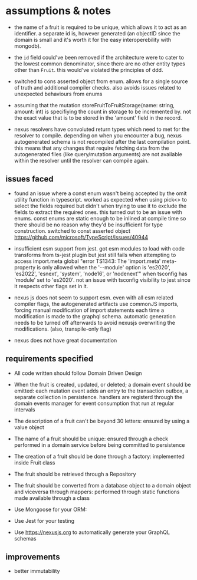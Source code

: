 # assumptions & notes

- the name of a fruit is required to be unique, which allows it to act as an identifier. a separate id is, however generated (an objectID since the domain is small and it's worth it for the easy interoperebility with mongodb).

- the `id` field could've been removed if the architecture were to cater to the lowest common denominator, since there are no other entity types other than `Fruit`. this would've violated the principles of ddd.

<!-- - [no] the name of a fruit is required to be unique, ensured through a domain service. no need for a separate id field since name can be used for identification. however, using the name as the ID introduces two issues: (+ using a uuid separately allows it to be uniquely identified even amoung different types of entities. useful?) -->

<!-- - would break the convention of having a globally unique identifier for each entity object -->

<!-- - would break consistency in the language used that domain driven design emphasizes as valuable. since the internal representation of each `Fruit` object would have it's name stored in the `id` field enforced by the base `Entity` class. the graphql endpoint and everything on the frontend would refer to this as 'name' while internally it would be in a field named `id`. -->

<!-- - this could be partially fixed by storing the name in the 'id' field and exposing it outside the class as 'name' through a getter. or declare a new field in the subclass Fruit and add a new field `name` that mirrors `id` -->

<!-- - ideally, the approach to take would be to cater to the lowest common denominator. since there exist no entities in the system that use an identifier like a uuid, we could get rid of the `id` field in the entitiy base-class/superclass and use 'name'. but that would also violate the ddd principles since the entire objective is to have a structure that is extendable and scalable. -->

<!-- - another option was to copy the name from the fruit field to the id field and maintain two copies. not a major issue since all objects are immutable and fields are not changed individually. -->

- switched to cons asserted object from enum. allows for a single source of truth and additional compiler checks. also avoids issues related to unexpected behaviours from enums

<!-- - i commit a lot when i'm building something while learning. and to avoid having dozens of files changed across each commit to make diffing between commits easier to debug something -->

<!-- - operating as if there's only one fruit with the same name. implement domain service -->

- assuming that the mutation storeFruitToFruitStorage(name: string, amount: int) is specifiying the count in storage to be incremented by. not the exact value that is to be stored in the 'amount' field in the record.

- nexus resolvers have convoluted return types which need to met for the resolver to compile. depending on when you encounter a bug, nexus autogenerated schema is not recompiled after the last compilation point. this means that any changes that require fetching data from the autogenerated files (like query/mutation arguments) are not available within the resolver until the resolver can compile again.

## issues faced

- found an issue where a const enum wasn't being accepted by the omit utility function in typescript. worked as expected when using pick<> to select the fields required but didn't when trying to use it to exclude the fields to extract the required ones. this turned out to be an issue with enums. const enums are static enough to be inlined at compile time so there should be no reason why they'd be insufficient for type construction. switched to const asserted object <https://github.com/microsoft/TypeScript/issues/40944>

- insufficient esm support from jest. got esm modules to load with code transforms from ts-jest plugin but jest still fails when attempting to access import.meta global
  "error TS1343: The 'import.meta' meta-property is only allowed when the '--module' option is 'es2020', 'es2022', 'esnext', 'system', 'node16', or 'nodenext'" when tsconfig has 'module' set to 'es2020'. not an issue with tsconfig visibility to jest since it respects other flags set in it.

- nexus js does not seem to support esm. even with all esm related compiler flags, the autogenerated artifacts use commonJS imports, forcing manual modification of import statements each time a modification is made to the graphql schema. automatic generation needs to be turned off afterwards to avoid nexusjs overwriting the modifications. (also, transpile-only flag)

- nexus does not have great documentation

## requirements specified

- All code written should follow Domain Driven Design

- When the fruit is created, updated, or deleted; a domain event should be emitted:
  each mutation event adds an entry to the transaction outbox, a separate collection in persistence. handlers are registerd through the domain events manager for event consumption that run at regular intervals

- The description of a fruit can't be beyond 30 letters:
  ensured by using a value object

- The name of a fruit should be unique:
  ensured through a check performed in a domain service before being committed to persistence

- The creation of a fruit should be done through a factory:
  implemented inside Fruit class

- The fruit should be retrieved through a Repository

- The fruit should be converted from a database object to a domain object and viceversa through mappers:
  performed through static functions made available through a class

- Use Mongoose for your ORM:

- Use Jest for your testing

- Use <https://nexusjs.org> to automatically generate your GraphQL schemas

## improvements

- better immutability
